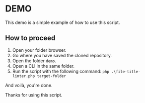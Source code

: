 # DEMO

This demo is a simple example of how to use this script.

## How to proceed

1. Open your folder browser.
2. Go where you have saved the cloned repository.
3. Open the folder `demo`.
4. Open a CLI in the same folder.
5. Run the script with the following command: `php .\file-title-linter.php target-folder`

And voilà, you're done.

Thanks for using this script.
